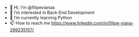 - 👋 Hi, I’m @filipevianaa
- 👀 I’m interested in Back-End Development
- 🌱 I’m currently learning Python
- 📫 How to reach me https://www.linkedin.com/in/filipe-viana-299235157/

<!---
filipevianaa/filipevianaa is a ✨ special ✨ repository because its `README.md` (this file) appears on your GitHub profile.
You can click the Preview link to take a look at your changes.
--->
